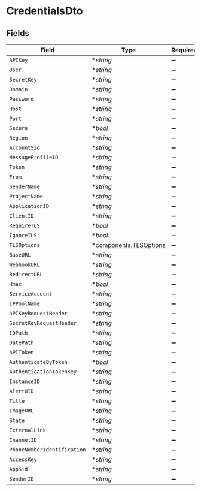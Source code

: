 # CredentialsDto


## Fields

| Field                                                           | Type                                                            | Required                                                        | Description                                                     |
| --------------------------------------------------------------- | --------------------------------------------------------------- | --------------------------------------------------------------- | --------------------------------------------------------------- |
| `APIKey`                                                        | **string*                                                       | :heavy_minus_sign:                                              | N/A                                                             |
| `User`                                                          | **string*                                                       | :heavy_minus_sign:                                              | N/A                                                             |
| `SecretKey`                                                     | **string*                                                       | :heavy_minus_sign:                                              | N/A                                                             |
| `Domain`                                                        | **string*                                                       | :heavy_minus_sign:                                              | N/A                                                             |
| `Password`                                                      | **string*                                                       | :heavy_minus_sign:                                              | N/A                                                             |
| `Host`                                                          | **string*                                                       | :heavy_minus_sign:                                              | N/A                                                             |
| `Port`                                                          | **string*                                                       | :heavy_minus_sign:                                              | N/A                                                             |
| `Secure`                                                        | **bool*                                                         | :heavy_minus_sign:                                              | N/A                                                             |
| `Region`                                                        | **string*                                                       | :heavy_minus_sign:                                              | N/A                                                             |
| `AccountSid`                                                    | **string*                                                       | :heavy_minus_sign:                                              | N/A                                                             |
| `MessageProfileID`                                              | **string*                                                       | :heavy_minus_sign:                                              | N/A                                                             |
| `Token`                                                         | **string*                                                       | :heavy_minus_sign:                                              | N/A                                                             |
| `From`                                                          | **string*                                                       | :heavy_minus_sign:                                              | N/A                                                             |
| `SenderName`                                                    | **string*                                                       | :heavy_minus_sign:                                              | N/A                                                             |
| `ProjectName`                                                   | **string*                                                       | :heavy_minus_sign:                                              | N/A                                                             |
| `ApplicationID`                                                 | **string*                                                       | :heavy_minus_sign:                                              | N/A                                                             |
| `ClientID`                                                      | **string*                                                       | :heavy_minus_sign:                                              | N/A                                                             |
| `RequireTLS`                                                    | **bool*                                                         | :heavy_minus_sign:                                              | N/A                                                             |
| `IgnoreTLS`                                                     | **bool*                                                         | :heavy_minus_sign:                                              | N/A                                                             |
| `TLSOptions`                                                    | [*components.TLSOptions](../../models/components/tlsoptions.md) | :heavy_minus_sign:                                              | N/A                                                             |
| `BaseURL`                                                       | **string*                                                       | :heavy_minus_sign:                                              | N/A                                                             |
| `WebhookURL`                                                    | **string*                                                       | :heavy_minus_sign:                                              | N/A                                                             |
| `RedirectURL`                                                   | **string*                                                       | :heavy_minus_sign:                                              | N/A                                                             |
| `Hmac`                                                          | **bool*                                                         | :heavy_minus_sign:                                              | N/A                                                             |
| `ServiceAccount`                                                | **string*                                                       | :heavy_minus_sign:                                              | N/A                                                             |
| `IPPoolName`                                                    | **string*                                                       | :heavy_minus_sign:                                              | N/A                                                             |
| `APIKeyRequestHeader`                                           | **string*                                                       | :heavy_minus_sign:                                              | N/A                                                             |
| `SecretKeyRequestHeader`                                        | **string*                                                       | :heavy_minus_sign:                                              | N/A                                                             |
| `IDPath`                                                        | **string*                                                       | :heavy_minus_sign:                                              | N/A                                                             |
| `DatePath`                                                      | **string*                                                       | :heavy_minus_sign:                                              | N/A                                                             |
| `APIToken`                                                      | **string*                                                       | :heavy_minus_sign:                                              | N/A                                                             |
| `AuthenticateByToken`                                           | **bool*                                                         | :heavy_minus_sign:                                              | N/A                                                             |
| `AuthenticationTokenKey`                                        | **string*                                                       | :heavy_minus_sign:                                              | N/A                                                             |
| `InstanceID`                                                    | **string*                                                       | :heavy_minus_sign:                                              | N/A                                                             |
| `AlertUID`                                                      | **string*                                                       | :heavy_minus_sign:                                              | N/A                                                             |
| `Title`                                                         | **string*                                                       | :heavy_minus_sign:                                              | N/A                                                             |
| `ImageURL`                                                      | **string*                                                       | :heavy_minus_sign:                                              | N/A                                                             |
| `State`                                                         | **string*                                                       | :heavy_minus_sign:                                              | N/A                                                             |
| `ExternalLink`                                                  | **string*                                                       | :heavy_minus_sign:                                              | N/A                                                             |
| `ChannelID`                                                     | **string*                                                       | :heavy_minus_sign:                                              | N/A                                                             |
| `PhoneNumberIdentification`                                     | **string*                                                       | :heavy_minus_sign:                                              | N/A                                                             |
| `AccessKey`                                                     | **string*                                                       | :heavy_minus_sign:                                              | N/A                                                             |
| `AppSid`                                                        | **string*                                                       | :heavy_minus_sign:                                              | N/A                                                             |
| `SenderID`                                                      | **string*                                                       | :heavy_minus_sign:                                              | N/A                                                             |